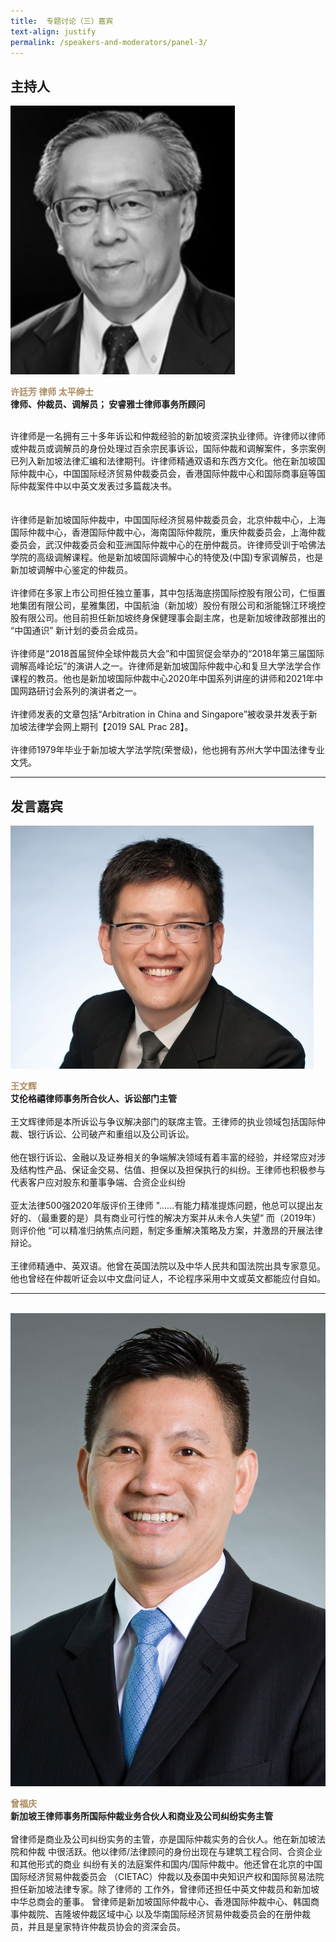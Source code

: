 ```yaml
---
title: 	专题讨论（三）嘉宾
text-align: justify
permalink: /speakers-and-moderators/panel-3/
---
```

<style> 
.content img {
  max-width: 200px;
  margin-left: 0;
}

.speaker-name {
  color: #AC8B60;
}
</style>

## 主持人

<div class="sgds-container">
  <div class="row is-desktop">
    <div class="col is-10-mobile is-10-tablet is-3-desktop is-3-widescreen is-3-fullhd">
    <img src="/images/speakers-panel 3-Hee Theng Fong.png" alt="Photo of Mr Hee Theng Fong"> 
    </div>
    <div class="col">
      <p>
      <b class="speaker-name">许廷芳 律师 太平绅士 </b><br>
   <b>律师、仲裁员、调解员； 安睿雅士律师事务所顾问<br> <br></b>

许律师是一名拥有三十多年诉讼和仲裁经验的新加坡资深执业律师。许律师以律师或仲裁员或调解员的身份处理过百余宗民事诉讼，国际仲裁和调解案件，多宗案例已列入新加坡法律汇编和法律期刊。许律师精通双语和东西方文化。他在新加坡国际仲裁中心，中国国际经济贸易仲裁委员会，香港国际仲裁中心和国际商事庭等国际仲裁案件中以中英文发表过多篇裁决书。  <br> <br>  
许律师是新加坡国际仲裁中，中国国际经济贸易仲裁委员会，北京仲裁中心，上海国际仲裁中心，香港国际仲裁中心，海南国际仲裁院，重庆仲裁委员会，上海仲裁委员会，武汉仲裁委员会和亚洲国际仲裁中心的在册仲裁员。许律师受训于哈佛法学院的高级调解课程。他是新加坡国际调解中心的特使及(中国)专家调解员，也是新加坡调解中心鉴定的仲裁员。 <br> <br>
许律师在多家上市公司担任独立董事，其中包括海底捞国际控股有限公司，仁恒置地集团有限公司，星雅集团，中国航油（新加坡）股份有限公司和浙能锦江环境控股有限公司。他目前担任新加坡终身保健理事会副主席，也是新加坡律政部推出的 “中国通识” 新计划的委员会成员。 <br> <br>
许律师是“2018首届贸仲全球仲裁员大会”和中国贸促会举办的“2018年第三届国际调解高峰论坛”的演讲人之一。许律师是新加坡国际仲裁中心和复旦大学法学合作课程的教员。他也是新加坡国际仲裁中心2020年中国系列讲座的讲师和2021年中国网路研讨会系列的演讲者之一。 <br> <br>
许律师发表的文章包括“Arbitration in China and Singapore”被收录并发表于新加坡法律学会网上期刊【2019 SAL Prac 28】。<br> <br> 
许律师1979年毕业于新加坡大学法学院(荣誉级)，他也拥有苏州大学中国法律专业文凭。   
      </p>
   </div>
  </div> 
</div>
<hr>

## 发言嘉宾
<div class="sgds-container">
  <div class="row is-desktop">
    <div class="col is-10-mobile is-10-tablet is-3-desktop is-3-widescreen is-3-fullhd">
    <img src="/images/speakers-panel 3-William Ong.jpg" alt="Photo of Mr William Ong"> 
    </div>
    <div class="col">
      <p>
      <b class="speaker-name">王文辉</b><br>
       <b>艾伦格禧律师事务所合伙人、诉讼部门主管<br> <br></b>
       王文辉律师是本所诉讼与争议解决部门的联席主管。王律师的执业领域包括国际仲裁、银行诉讼、公司破产和重组以及公司诉讼。 <br> <br>
       他在银行诉讼、金融以及证券相关的争端解决领域有着丰富的经验，并经常应对涉及结构性产品、保证金交易、估值、担保以及担保执行的纠纷。王律师也积极参与代表客户应对股东和董事争端、合资企业纠纷<br> <br>
      亚太法律500强2020年版评价王律师 "......有能力精准提炼问题，他总可以提出友好的、（最重要的是）具有商业可行性的解决方案并从未令人失望” 而（2019年）则评价他 “可以精准归纳焦点问题，制定多重解决策略及方案，并激昂的开展法律辩论。<br> <br>
      王律师精通中、英双语。他曾在英国法院以及中华人民共和国法院出具专家意见。他也曾经在仲裁听证会以中文盘问证人，不论程序采用中文或英文都能应付自如。
      </p>
   </div>
  </div> 
<hr>
<br>
<div class="row is-desktop">
    <div class="col is-10-mobile is-10-tablet is-3-desktop is-3-widescreen is-3-fullhd">
    <img src="/images/speakers-panel 3-Chan Hock Keng.jpg" alt="Photo of Mr Chan Hock Keng"> 
    </div>
    <div class="col">
    <p>
    <b class="speaker-name">曾福庆 </b><br>
    <b>新加坡王律师事务所国际仲裁业务合伙人和商业及公司纠纷实务主管 <br> <br> </b>
    曾律师是商业及公司纠纷实务的主管，亦是国际仲裁实务的合伙人。他在新加坡法院和仲裁
中很活跃。他以律师/法律顾问的身份出现在与建筑工程合同、合资企业和其他形式的商业
纠纷有关的法庭案件和国内/国际仲裁中。他还曾在北京的中国国际经济贸易仲裁委员会
（CIETAC）仲裁以及泰国中央知识产权和国际贸易法院担任新加坡法律专家。除了律师的
工作外，曾律师还担任中英文仲裁员和新加坡中华总商会的董事。  
曾律师是新加坡国际仲裁中心、香港国际仲裁中心、韩国商事仲裁院、吉隆坡仲裁区域中心
以及华南国际经济贸易仲裁委员会的在册仲裁员，并且是皇家特许仲裁员协会的资深会员。 
    </p>
    </div>
  </div>
  </div>


